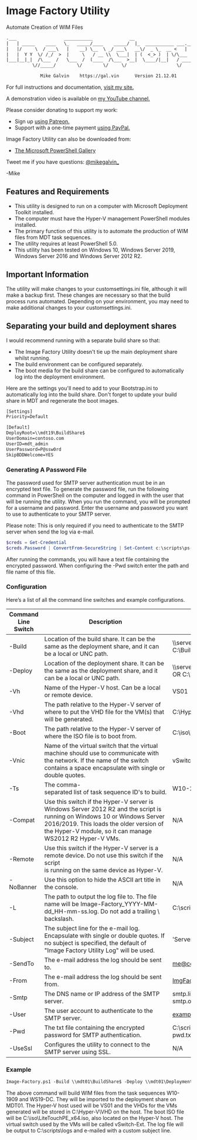 # Image Factory Utility

Automate Creation of WIM Files

```txt
.___                  ___________              __                         ____ ___   __  .__.__  .__  __
|   | _____    ____   \_   _____/____    _____/  |_  ___________ ___.__. |    |   \_/  |_|__|  | |__|/  |_ ___.__.
|   |/     \  / ___\   |    __) \__  \ _/ ___\   __\/  _ \_  __ <   |  | |    |   /\   __\  |  | |  \   __<   |  |
|   |  Y Y  \/ /_/  >  |     \   / __ \\  \___|  | (  <_> )  | \/\___  | |    |  /  |  | |  |  |_|  ||  |  \___  |
|___|__|_|  /\___  /   \___  /  (____  /\___  >__|  \____/|__|   / ____| |______/   |__| |__|____/__||__|  / ____|
          \//_____/        \/        \/     \/                   \/                                        \/

             Mike Galvin    https://gal.vin      Version 21.12.01
```

For full instructions and documentation, [visit my site.](https://gal.vin/posts/image-factory/)

A demonstration video is available on [my YouTube channel.](https://youtu.be/BdNwWwxo7Ug)

Please consider donating to support my work:

* Sign up [using Patreon.](https://www.patreon.com/mikegalvin)
* Support with a one-time payment [using PayPal.](https://www.paypal.me/digressive)

Image Factory Utility can also be downloaded from:

* [The Microsoft PowerShell Gallery](https://www.powershellgallery.com/packages/Image-Factory)

Tweet me if you have questions: [@mikegalvin_](https://twitter.com/mikegalvin_)

-Mike

## Features and Requirements

* This utility is designed to run on a computer with Microsoft Deployment Toolkit installed.
* The computer must have the Hyper-V management PowerShell modules installed.
* The primary function of this utility is to automate the production of WIM files from MDT task sequences.
* The utility requires at least PowerShell 5.0.
* This utility has been tested on Windows 10, Windows Server 2019, Windows Server 2016 and Windows Server 2012 R2.

## Important Information

The utility will make changes to your customsettings.ini file, although it will make a backup first. These changes are necessary so that the build process runs automated. Depending on your environment, you may need to make additional changes to your customsettings.ini.

## Separating your build and deployment shares

I would recommend running with a separate build share so that:

* The Image Factory Utility doesn't tie up the main deployment share whilst running.
* The build environment can be configured separately.
* The boot media for the build share can be configured to automatically log into the deployment environment.

Here are the settings you'll need to add to your Bootstrap.ini to automatically log into the build share. Don't forget to update your build share in MDT and regenerate the boot images.

```txt
[Settings]
Priority=Default

[Default]
DeployRoot=\\mdt19\BuildShare$
UserDomain=contoso.com
UserID=mdt_admin
UserPassword=P@ssw0rd
SkipBDDWelcome=YES
```

### Generating A Password File

The password used for SMTP server authentication must be in an encrypted text file. To generate the password file, run the following command in PowerShell on the computer and logged in with the user that will be running the utility. When you run the command, you will be prompted for a username and password. Enter the username and password you want to use to authenticate to your SMTP server.

Please note: This is only required if you need to authenticate to the SMTP server when send the log via e-mail.

``` powershell
$creds = Get-Credential
$creds.Password | ConvertFrom-SecureString | Set-Content c:\scripts\ps-script-pwd.txt
```

After running the commands, you will have a text file containing the encrypted password. When configuring the -Pwd switch enter the path and file name of this file.

### Configuration

Here’s a list of all the command line switches and example configurations.

| Command Line Switch | Description | Example |
| ------------------- | ----------- | ------- |
| -Build | Location of the build share. It can be the same as the deployment share, and it can be a local or UNC path. | \\\server\buildshare$ OR C:\BuildShare |
| -Deploy | Location of the deployment share. It can be the same as the deployment share, and it can be a local or UNC path. | \\\server\deploymentshare$ OR C:\DeploymentShare |
| -Vh | Name of the Hyper-V host. Can be a local or remote device. | VS01 |
| -Vhd | The path relative to the Hyper-V server of where to put the VHD file for the VM(s) that will be generated. | C:\Hyper-V\VHD |
| -Boot | The path relative to the Hyper-V server of where the ISO file is to boot from. | C:\iso\LiteTouchPE_x64.iso |
| -Vnic | Name of the virtual switch that the virtual machine should use to communicate with the network. If the name of the switch contains a space encapsulate with single or double quotes. | vSwitch-Ext |
| -Ts | The comma-separated list of task sequence ID's to build. | W10-21H1,WS19-DC |
| -Compat | Use this switch if the Hyper-V server is Windows Server 2012 R2 and the script is running on Windows 10 or Windows Server 2016/2019. This loads the older version of the Hyper-V module, so it can manage WS2012 R2 Hyper-V VMs. | N/A |
| -Remote | Use this switch if the Hyper-V server is a remote device. Do not use this switch if the script is running on the same device as Hyper-V. | N/A |
| -NoBanner | Use this option to hide the ASCII art title in the console. | N/A |
| -L | The path to output the log file to. The file name will be Image-Factory_YYYY-MM-dd_HH-mm-ss.log. Do not add a trailing \ backslash. | C:\scripts\logs |
| -Subject | The subject line for the e-mail log. Encapsulate with single or double quotes. If no subject is specified, the default of "Image Factory Utility Log" will be used. | 'Server: Notification' |
| -SendTo | The e-mail address the log should be sent to. | me@contoso.com |
| -From | The e-mail address the log should be sent from. | ImgFactory@contoso.com |
| -Smtp | The DNS name or IP address of the SMTP server. | smtp.live.com OR smtp.office365.com |
| -User | The user account to authenticate to the SMTP server. | example@contoso.com |
| -Pwd | The txt file containing the encrypted password for SMTP authentication. | C:\scripts\ps-script-pwd.txt |
| -UseSsl | Configures the utility to connect to the SMTP server using SSL. | N/A |

### Example

``` txt
Image-Factory.ps1 -Build \\mdt01\BuildShare$ -Deploy \\mdt01\DeploymentShare$ -Vh VS01 -VHD C:\Hyper-V\VHD -Boot C:\iso\LiteTouchPE_x64.iso -Vnic vSwitch-Ext -Remote -Ts W10-21H1,WS19-DC -L C:\scripts\logs -Subject 'Server: Image Factory' -SendTo me@contoso.com -From imgfactory@contoso.com -Smtp smtp.outlook.com -User example@contoso.com -Pwd c:\scripts\ps-script-pwd.txt -UseSsl
```

The above command will build WIM files from the task sequences W10-1909 and WS19-DC. They will be imported to the deployment share on MDT01. The Hyper-V host used will be VS01 and the VHDs for the VMs generated will be stored in C:\Hyper-V\VHD on the host. The boot ISO file will be C:\iso\LiteTouchPE_x64.iso, also located on the Hyper-V host. The virtual switch used by the VMs will be called vSwitch-Ext. The log file will be output to C:\scripts\logs and e-mailed with a custom subject line.
